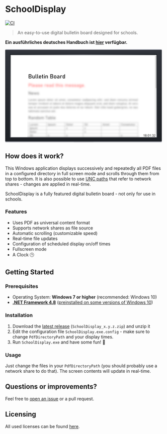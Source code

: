 # SchoolDisplay

[![CI](https://github.com/ytausch/SchoolDisplay/workflows/CI/badge.svg)](https://github.com/ytausch/SchoolDisplay/actions)

> An easy-to-use digital bulletin board designed for schools.

**Ein ausführliches deutsches Handbuch ist [hier](docs/README_DE.md) verfügbar.**

![Banner](docs/assets/banner.png)

## How does it work?

This Windows application displays successively and repeatedly all PDF files in a configured directory in full screen mode and scrolls through them from top to bottom. It is also possible to use [UNC paths](https://en.wikipedia.org/wiki/Path_(computing)#Universal_Naming_Convention) that refer to network shares - changes are applied in real-time.

SchoolDisplay is a fully featured digital bulletin board - not only for use in schools.

### Features
* Uses PDF as universal content format
* Supports network shares as file source
* Automatic scrolling (customizable speed)
* Real-time file updates
* Configuration of scheduled display on/off times
* Fullscreen mode
* A Clock :clock3:

## Getting Started
### Prerequisites
* Operating System: **Windows 7 or higher** (recommended: Windows 10)
* [**.NET Framework 4.8**](https://dotnet.microsoft.com/download/dotnet-framework/thank-you/net48-web-installer) ([preinstalled on some versions of Windows 10](https://docs.microsoft.com/en-us/dotnet/framework/get-started/system-requirements))

### Installation
1. Download the [latest release](https://github.com/ytausch/SchoolDisplay/releases) (`SchoolDisplay_x.y.z.zip`) and unzip it
2. Edit the configuration file `SchoolDisplay.exe.config` - make sure to change `PdfDirectoryPath` and your display times.
3. Run `SchoolDisplay.exe` and have some fun! :tada:

### Usage
Just change the files in your `PdfDirectoryPath` (you should probably use a network share to do that). The screen contents will update in real-time.

## Questions or improvements?
Feel free to [open an issue](https://github.com/ytausch/SchoolDisplay/issues/new) or a pull request.

## Licensing
All used licenses can be found [here](licenses).